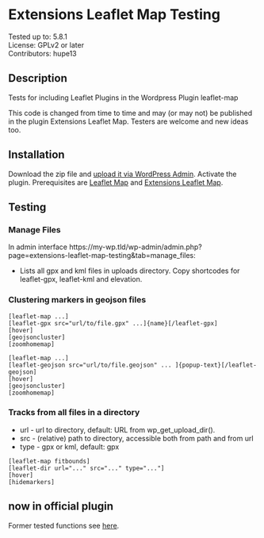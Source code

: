 # Extensions Leaflet Map Testing

Tested up to: 5.8.1  
License: GPLv2 or later  
Contributors: hupe13

## Description

Tests for including Leaflet Plugins in the Wordpress Plugin leaflet-map

This code is changed from time to time and may (or may not) be published in the plugin Extensions Leaflet Map. Testers are welcome and new ideas too.

<h2>Installation</h2>

Download the zip file and <a href="https://wordpress.org/support/article/managing-plugins/#manual-upload-via-wordpress-admin">upload it via WordPress Admin</a>.
Activate the plugin. Prerequisites are <a href="https://wordpress.org/plugins/leaflet-map/">Leaflet Map</a> and <a href="https://wordpress.org/plugins/extensions-leaflet-map/">Extensions Leaflet Map</a>.

<h2>Testing</h2>

<h3>Manage Files</h3>

In admin interface https&colon;//my-wp.tld/wp-admin/admin.php?page=extensions-leaflet-map-testing&tab=manage_files:
* Lists all gpx and kml files in uploads directory. Copy shortcodes for leaflet-gpx, leaflet-kml and elevation.

<h3>Clustering markers in geojson files</h3>

```
[leaflet-map ...]
[leaflet-gpx src="url/to/file.gpx" ...]{name}[/leaflet-gpx]
[hover]
[geojsoncluster]
[zoomhomemap]
```

```
[leaflet-map ...]
[leaflet-geojson src="url/to/file.geojson" ... ]{popup-text}[/leaflet-geojson]
[hover]
[geojsoncluster]
[zoomhomemap]
```

<h3>Tracks from all files in a directory</h3>

* url - url to directory, default: URL from wp_get_upload_dir().
* src - (relative) path to directory, accessible both from path and from url
* type - gpx or kml, default: gpx

```
[leaflet-map fitbounds]
[leaflet-dir url="..." src="..." type="..."]
[hover]
[hidemarkers]
```

<h2>now in official plugin</h2>
Former tested functions see <a href="https://github.com/hupe13/extensions-leaflet-map/">here</a>.

